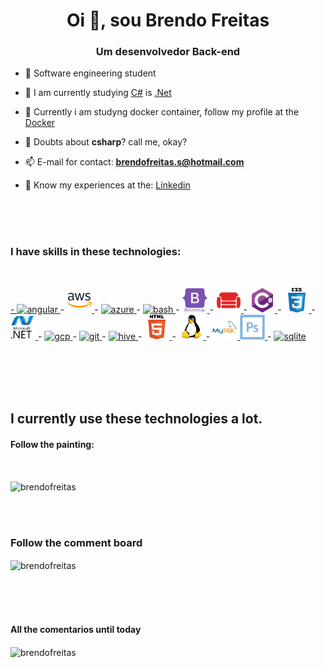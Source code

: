 <h1 align="center">Oi 👋, sou Brendo Freitas</h1>
<h3 align="center">Um desenvolvedor Back-end</h3>

- 🔭 Software engineering student

- 🌱 I am currently studying <a href="https://learn.microsoft.com/pt-br/dotnet/csharp/">C#</a> is <a href="https://dotnet.microsoft.com/en-us/">.Net</a>

- 🤝 Currently i am studyng docker container, follow my profile at the <a href="https://hub.docker.com/u/brendofreitas">Docker</a>

- 💬 Doubts about **csharp**? call me, okay?

- 📫 E-mail for contact: **brendofreitas.s@hotmail.com**

- 📄 Know my experiences at the: <a href="https://www.linkedin.com/in/brendo-freitas-00b75416a/">Linkedin</a>
<br>
<br>
<br>
<h3 align="left">I have skills in these technologies: </h3>
<br>
<p align="left"> <a href="https://angular.io" target="_blank" rel="noreferrer"> - <img src="https://angular.io/assets/images/logos/angular/angular.svg" alt="angular" width="40" height="40"/> </a> - <a href="https://aws.amazon.com" target="_blank" rel= "noreferrer"> <img src="https://raw.githubusercontent.com/devicons/devicon/master/icons/amazonwebservices/amazonwebservices-original-wordmark.svg" alt="aws" width="40" height=" 40"/> </a>  - <a href="https://azure.microsoft.com/en-in/" target="_blank" rel="noreferrer"> <img src="https://www.vectorlogo.zone/logos/microsoft_azure/microsoft_azure-icon.svg" alt="azure" width="40" height="40"/> </a> - <a href="https://www. gnu.org/software/bash/" target="_blank" rel="noreferrer"> <img src="https://www.vectorlogo.zone/logos/gnu_bash/gnu_bash-icon.svg" alt="bash" largura="40" altura="40"/> </a> - <a href="https://getbootstrap.com" target="_blank" rel="noreferrer"> <img src="https://raw.githubusercontent.com/devicons/devicon/master/icons/bootstrap/bootstrap-plain-wordmark.svg" alt="bootstrap" width="40" height="40"/> </a> - <a href="https://couchdb.apache.org/" target="_blank" rel="noreferrer"> <img src="https://raw.githubusercontent.com/devicons/devicon/0d6c64dbbf311879f7d563bfc3ccf559f9ed111c/icons/couchdb/couchdb-original.svg" alt="couchdb" width="40" height="40"/> </a> - <a href="https://www.w3schools.com/cs/" target="_blank " rel="noreferrer"> <img src="https://raw.githubusercontent.com/devicons/devicon/master/icons/csharp/csharp-original.svg" alt="csharp" width="40" height= "40"/> </a> - <a href="https://www.w3schools.com/css/" target="_blank" rel="noreferrer"> <img src="https://raw.githubusercontent.com/devicons/devicon/master/icons/css3/css3-original-wordmark.svg" alt="css3" width="40" height="40"/> </a> - <a href="https://dotnet.microsoft.com/" target="_blank" rel="noreferrer"> <img src="https://raw.githubusercontent.com/devicons/devicon/master/icons/dot-net/dot-net-original-wordmark.svg" alt="dotnet" width="40" height="40"/> </a> - <a href="https://cloud.google.com" target ="_blank" rel="noreferrer"> <img src="https://www.vectorlogo.zone/logos/google_cloud/google_cloud-icon.svg" alt="gcp" width="40" height="40" /> </a> - <a href="https://git-scm.com/" target="_blank" rel="noreferrer"> <img src="https://www.vectorlogo.zone/logos/git-scm/git-scm-icon.svg" alt="git" width="40" height="40"/> </a> - <a href="https://hive.apache.org/" target="_blank" rel= "noreferrer"> <img src="https://www.vectorlogo.zone/logos/apache_hive/apache_hive-icon.svg" alt="hive" width="40" height="40"/> </a> - <a href="https://www.w3.org/html/" target="_blank" rel="noreferrer"> <img src="https://raw.githubusercontent.com/devicons/devicon/master/icons/html5/html5-original-wordmark.svg" alt="html5" width="40" height="40"/> </a> - <a href="https://www.linux.org/" target="_blank" rel="noreferrer"> <img src="https://raw.githubusercontent.com/devicons/devicon/master/icons/linux/linux-original.svg" alt="linux" width="40" height="40"/> </a> - <a href="https://www.mysql.com/" target="_blank" rel="noreferrer"> <img src="https://raw.githubusercontent.com/devicons/devicon/master/icons/mysql/mysql-original-wordmark.svg" alt="mysql" width="40" height="40"/> </a> <a href="https://www.photoshop.com/en" alvo="_blank" rel="noreferrer"> <img src="https://raw.githubusercontent.com/devicons/devicon/master/icons/photoshop/photoshop-line.svg" alt="photoshop" width="40" height ="40"/> </a> - <a href="https://www.sqlite.org/" target="_blank " rel="noreferrer"> <img src="https://www.vectorlogo.zone/logos/sqlite/sqlite-icon.svg" alt="sqlite" width="40" height="40"/></a> </p>

<br>
<br>
<br>
<br>
<h2>I currently use these technologies a lot.</h2>
<h4>Follow the painting:</h4>
<br>
<p><img align="center" src="https://github-readme-stats.vercel.app/api/top-langs?username=brendofreitas&show_icons=true&locale=en&layout=compact" alt="brendofreitas" /> </p>


<br>

<br>

<h3>Follow the comment board</h3>
<p> <img align="center" src="https://github-readme-stats.vercel.app/api?username=brendofreitas&show_icons=true&locale=en" alt="brendofreitas" /> </p>
<br>
<br>
<br>
<h4>All the comentarios until today</h4>

<p><img align="center" src="https://github-readme-streak-stats.herokuapp.com/?user=brendofreitas&" alt="brendofreitas" /></p>




